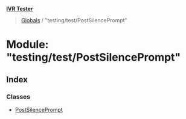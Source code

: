 **[IVR Tester](../README.md)**

> [Globals](../README.md) / "testing/test/PostSilencePrompt"

# Module: "testing/test/PostSilencePrompt"

## Index

### Classes

* [PostSilencePrompt](../classes/_testing_test_postsilenceprompt_.postsilenceprompt.md)
